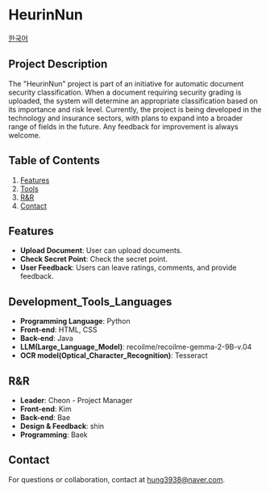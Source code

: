 # HeurinNun

<a href="https://github.com/YooHyun-Kim/HeurinNun/blob/main/README_ko.md">한국어</a>

## Project Description
The "HeurinNun" project is part of an initiative for automatic document security classification. When a document requiring security grading is uploaded, the system will determine an appropriate classification based on its importance and risk level. Currently, the project is being developed in the technology and insurance sectors, with plans to expand into a broader range of fields in the future. Any feedback for improvement is always welcome.

## Table of Contents
1. [Features](#features)
2. [Tools](#Development_Tools_Languages)
3. [R&R](#R&R)
4. [Contact](#contact)


## Features
- **Upload Document**: User can upload documents.
- **Check Secret Point**: Check the secret point.
- **User Feedback**: Users can leave ratings, comments, and provide feedback.

## Development_Tools_Languages
- **Programming Language**: Python
- **Front-end**: HTML, CSS
- **Back-end**: Java
- **LLM(Large_Language_Model)**: recoilme/recoilme-gemma-2-9B-v.04
- **OCR model(Optical_Character_Recognition)**: Tesseract

## R&R
- **Leader**:  Cheon - Project Manager
- **Front-end**: Kim
- **Back-end**: Bae
- **Design & Feedback**: shin
- **Programming**: Baek

## Contact
For questions or collaboration, contact at [hung3938@naver.com](mailto:hung3938@naver.com).

